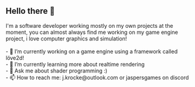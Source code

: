 ## Hello there 👋

<!--
**JasperKr/JasperKr** is a ✨ _special_ ✨ repository because its `README.md` (this file) appears on your GitHub profile.

Here are some ideas to get you started:
--!>
I'm a software developer working mostly on my own projects at the moment, you can almost always find me working on my game engine project, i love computer graphics and simulation!
</br>
</br>
- 🔭 I’m currently working on a game engine using a framework called löve2d!</br>
- 🌱 I’m currently learning more about realtime rendering</br>
- 💬 Ask me about shader programming :)</br>
- 📫 How to reach me: j.krocke@outlook.com or jaspersgames on discord</br>
</br>
